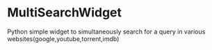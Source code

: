 # MultiSearchWidget
Python simple widget to simultaneously search for a query in various websites(google,youtube,torrent,imdb) 
